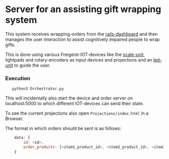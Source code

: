 # Server for an assisting gift wrapping system

This system receives wrapping-orders from the [rails-dashboard](https://github.com/Freigeistlab/rails-wrapping-order-app) 
and then manages the user interaction to assist cognitively impaired people to wrap gifts. 

This is done using various Freigeist-IOT-devices 
like the [scale-unit](https://github.com/Freigeistlab/scaleUnit), lightpads and rotary-encoders as input devices and projections and an
 [led-unit](https://github.com/Freigeistlab/ledUnit) to guide the user.
 
 ### Execution
 
 ```
	python3 Orchestrator.py	
```

This will incidentally also start the device and order server 
on localhost:5000 to which different IOT-devices can send their state.

To see the current projections also open `Projections/index.html` in a Browser.

The format in which orders should be sent is as follows:

```javascript
	data: {
		id: <id>,
		order_products: [<item1_product_id>, <item2_product_id>, <item3_product_id>, <item4_product_id>]
	}
```